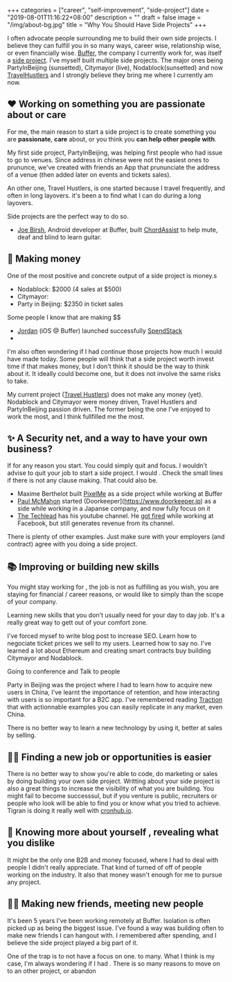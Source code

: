 +++
categories = ["career", "self-improvement", "side-project"]
date = "2019-08-01T11:16:22+08:00"
description = ""
draft = false
image = "/img/about-bg.jpg"
title = "Why You Should Have Side Projects"
+++

I often advocate people surrounding me to build their own side projects. I believe they can fulfill you in so many ways, career wise, relationship wise, or even financially wise. [Buffer](https://buffer.com), the company I currently work for, was itself a [side project](https://news.ycombinator.com/item?id=1956119).
I've myself built multiple side projects. The major ones being PartyInBeijing (sunsetted), Citymayor (live), Nodablock(sunsetted) and now [TravelHustlers](https://travelhustlers.co) and I strongly believe they bring me where I currently am now.

## ❤️ Working on something you are passionate about or care
For me, the main reason to start a side project is to create something you are **passionate**, **care** about, or you think you **can help other people with**.

My first side project, PartyInBeijing, was helping first people who had issue to go to venues. Since address in chinese were not the easiest ones to prununce, we've created with friends an App that prununciate the address of a venue (then added later on events and tickets sales).

An other one, Travel Hustlers, is one started because I travel frequently, and often in long layovers. it's been a to find what I can do during a long layovers. 

Side projects are the perfect way to do so. 


- [Joe Birsh](https://joebirch.co/), Android developer at Buffer, built [ChordAssist](https://chordassist.com/) to help mute, deaf and blind to learn guitar.

## 💸 Making money
One of the most positive and concrete output of a side project is money.s

- Nodablock: $2000 (4 sales at $500)
- Citymayor: 
- Party in Beijing: $2350 in ticket sales

Some people I know that are making $$
- [Jordan](https://twitter.com/JordanMorgan10) (iOS @ Buffer) launched successfully [SpendStack](https://apps.apple.com/app/spend-stack-smarter-lists/id1329068268)
- 

I'm also often wondering if I had continue those projects how much I would have made today. 
Some people will think that a side project worth invest time if that makes money, but I don't think it should be the way to think about it. It ideally could become one, but it does not involve the same risks to take.

My current project ([Travel Hustlers](https://travelhustlers.co)) does not make any money (yet). Nodablock and Citymayor were money driven, Travel Hustlers and PartyInBeijing passion driven. The former being the one I've enjoyed to work the most, and I think fullfilled me the most. 

## ✨ A Security net, and a way to have your own business?
If for any reason you start. You could simply quit and focus. I wouldn't advise to quit your job to start a side project. I would . Check the small lines if there is not any clause making. That could also be.

- Maxime Berthelot built [PixelMe](https://pixelme.me) as a side project while working at Buffer
- [Paul McMahon](https://www.tokyodev.com) started (Doorkeeper](https://www.doorkeeper.jp) as a side while working in a Japanse company, and now fully focus on it
- [The Techlead](https://www.youtube.com/channel/UC4xKdmAXFh4ACyhpiQ_3qBw) has his youtube channel. He [got fired](https://youtu.be/2pIJoPkh9IU) while working at Facebook, but still generates revenue from its channel. 


There is plenty of other examples. Just make sure with your employers (and contract) agree with you doing a side project.

## 📚 Improving or building new skills

You might stay working for , the job is not as fulfilling as you wish, you are staying for financial / career reasons, or would like to simply than the scope of your company. 

Learning new skills that you don't usually need for your day to day job. It's a really great way to gett out of your comfort zone. 

I've forced mysef to write blog post to increase SEO. Learn how to negociate ticket prices we sell to my users. Learned how to say no. 
I've learned a lot about Ethereum and creating smart contracts buy building Citymayor and Nodablock. 

Going to conference and Talk to people

Party in Beijing was the project where I had to learn how to acquire new users in China, I've learnt the importance of retention, and how interacting with users is so important for a B2C app. I've remembered reading [Traction](https://www.amazon.com/Traction-Startup-Achieve-Explosive-Customer-ebook/dp/B00TY3ZOMS/ref=tmm_kin_swatch_0?_encoding=UTF8&qid=&sr=) that with actionnable examples you can easily replicate in any market, even China. 

There is no better way to learn a new technology by using it, better at sales by selling.




## 🕵️‍♂️ Finding a new job or opportunities  is easier
There is no better way to show you're able to code, do marketing or sales by doing building your own side project.  Writting about your side project is also a great things to increase the visibility of what you are building. You might fail to become successsul, but if you venture is public, recruiters or people who look will be able to find you or know what you tried to achieve. Tigran is doing it really well with [cronhub.io](https://blog.cronhub.io).


## 🔎 Knowing more about yourself , revealing what you dislike
It might be the only one B2B and money focused,  where I had to deal with people I didn't really appreciate. That kind of turned of off of people working on the industry. It also that money wasn't enough for me to pursue any project.


## 👭👫 Making new friends, meeting new people 
It's been 5 years I've been working remotely at Buffer. Isolation is often picked up as being the biggest issue. I've found a way was building often to make new friends I can hangout with. I remembered after spending, and I believe the side project played a big part of it.

One of the trap is to not have a focus on one.  to many. What I think is my case, I'm always wondering if I had . There is so many reasons to move on to an other project, or abandon 

